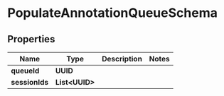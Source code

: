 

# PopulateAnnotationQueueSchema


## Properties

| Name | Type | Description | Notes |
|------------ | ------------- | ------------- | -------------|
|**queueId** | **UUID** |  |  |
|**sessionIds** | **List&lt;UUID&gt;** |  |  |



